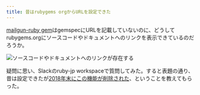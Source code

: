 ```yaml
---
title: 昔はrubygems orgからURLを設定できた
---
```

[mailgun-ruby gem](https://rubygems.org/gems/mailgun-ruby)はgemspecにURLを記載していないのに、どうしてrubygems.orgにソースコードやドキュメントへのリンクを表示できているのだろうか。

![](https://lh6.googleusercontent.com/d3T85VVjLFV1l6T3KMGPzxe8bFqbHlOGpYsrrcRn-FYGp8NITgZ_ogIyqI9iwvN2P_Wm0hSj9kLu84noSkq7irnVo8lO3QSZDH0IQRDngc172I4jzVgmzbg7TBuei3EBBK7E-6Y-0pRewSUmAIfmd7OW2Ibk45vtHy7pnsk8NIuRp0NyIwviDEyE "ソースコードやドキュメントへのリンクが存在する")

疑問に思い、Slackのruby-jp workspaceで質問してみた。すると表題の通り、昔は設定できたが[2018年末にこの機能が削除された](https://github.com/rubygems/rubygems.org/pull/1815)、ということを教えてもらった。
